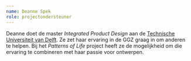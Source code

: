 ```yaml
---
name: Deanne Spek
role: projectondersteuner
---
```

Deanne doet de master *Integrated Product Design* aan de
[Technische Universiteit van Delft]. Ze zet haar ervaring in de GGZ graag in om
anderen te helpen. Bij het *Patterns of Life* project heeft ze de mogelijkheid
om die ervaring te combineren met haar passie voor ontwerpen.

[Technische Universiteit van Delft]: https://www.tudelft.nl/
